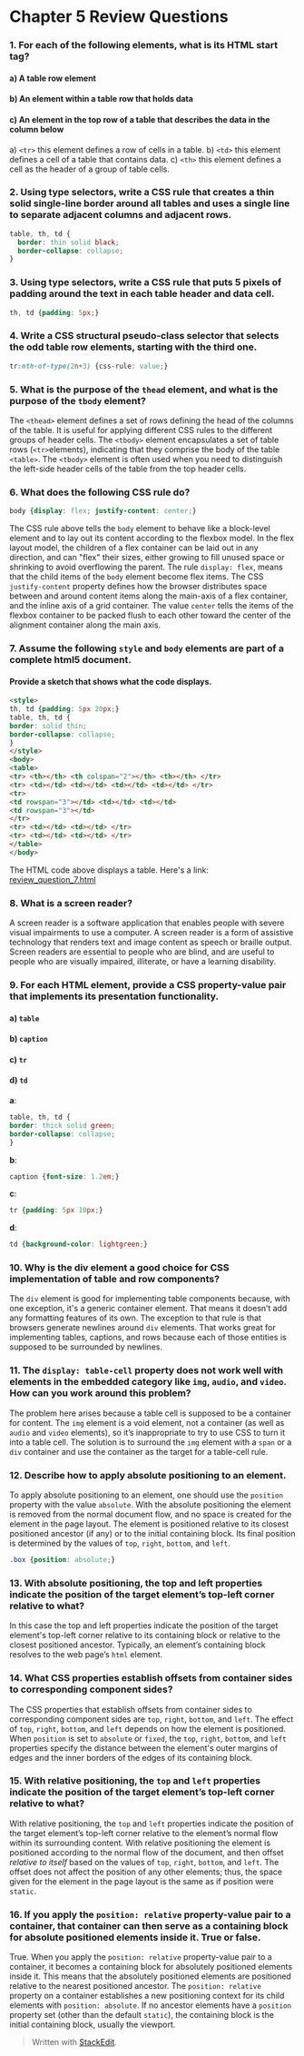 ﻿# Chapter 5 Review Questions

### 1. For each of the following elements, what is its HTML start tag?
#### a) A table row element
#### b) An element within a table row that holds data
#### c) An element in the top row of a table that describes the data in the column below

a) `<tr>` this element defines a row of cells in a table.
b) `<td>` this element defines a cell of a table that contains data.
c) `<th>` this element defines a cell as the header of a group of table cells.

### 2. Using type selectors, write a CSS rule that creates a thin solid single-line border around all tables and uses a single line to separate adjacent columns and adjacent rows.

```css
table, th, td {
  border: thin solid black;
  border-collapse: collapse;
}
```

### 3. Using type selectors, write a CSS rule that puts 5 pixels of padding around the text in each table header and data cell.

```css
th, td {padding: 5px;}
```

### 4. Write a CSS structural pseudo-class selector that selects the odd table row elements, starting with the third one.

```css
tr:nth-of-type(2n+3) {css-rule: value;}
```

### 5. What is the purpose of the `thead` element, and what is the purpose of the `tbody` element?

The `<thead>` element defines a set of rows defining the head of the columns of the table. It is useful for applying different CSS rules to the different groups of header cells.
The `<tbody>` element encapsulates a set of table rows (`<tr>`elements), indicating that they comprise the body of the table `<table>`. The `<tbody>` element is often used when you need to distinguish the left-side header cells of the table from the top header cells.

### 6. What does the following CSS rule do?

```css
body {display: flex; justify-content: center;}
```

The CSS rule above tells the `body` element to behave like a block-level element and to lay out its content according to the flexbox model. In the flex layout model, the children of a flex container can be laid out in any direction, and can "flex" their sizes, either growing to fill unused space or shrinking to avoid overflowing the parent. The rule `display: flex`, means that the child items of the `body` element become flex items. 
The CSS `justify-content` property defines how the browser distributes space between and around content items along the main-axis of a flex container, and the inline axis of a grid container. The value `center` tells the items of the flexbox container to be packed flush to each other toward the center of the alignment container along the main axis.

### 7. Assume the following `style` and `body` elements are part of a complete html5 document.

#### Provide a sketch that shows what the code displays.

```html
<style>
th, td {padding: 5px 20px;}
table, th, td {
border: solid thin; 
border-collapse: collapse;
}
</style>
<body>
<table>
<tr> <th></th> <th colspan="2"></th> <th></th> </tr>
<tr> <td></td> <td></td> <td></td> <td></td> </tr>
<tr>
<td rowspan="3"></td> <td></td> <td></td>
<td rowspan="3"></td>
</tr>
<tr> <td></td> <td></td> </tr>
<tr> <td></td> <td></td> </tr>
</table>
</body>
```

The HTML code above displays a table. 
Here's a link: [review_question_7.html](Code_Examples/review_question_7.html)

### 8. What is a screen reader?

A screen reader is a software application that enables people with severe visual impairments to use a computer. A screen reader is a form of assistive technology that renders text and image content as speech or braille output. Screen readers are essential to people who are blind, and are useful to people who are visually impaired, illiterate, or have a learning disability.

### 9. For each HTML element, provide a CSS property-value pair that implements its presentation functionality.

#### a) `table`
#### b) `caption`
#### c) `tr`
#### d) `td`

**a**:
 
```css
table, th, td {
border: thick solid green;
border-collapse: collapse;
}
```

**b**:

```css
caption {font-size: 1.2em;}
```

**c**:

```css
tr {padding: 5px 10px;}
```

**d**:

```css
td {background-color: lightgreen;}
```

### 10. Why is the div element a good choice for CSS implementation of table and row components?

The `div` element is good for implementing table components because, with one exception, it's a generic container element. That means it doesn’t add any formatting features of its own. The exception to that rule is that browsers generate newlines around `div` elements. That works great for implementing tables, captions, and rows because each of those entities is supposed to be surrounded by newlines.

### 11. The `display: table-cell` property does not work well with elements in the embedded category like `img`, `audio`, and `video`. How can you work around this problem?

The problem here arises because a table cell is supposed to be a container for content. The `img` element is a void element, not a container (as well as `audio` and `video` elements), so it’s inappropriate to try to use CSS to turn it into a table cell. The solution is to surround the `img` element with a `span` or a `div` container and use the container as the target for a table-cell rule.

### 12. Describe how to apply absolute positioning to an element.

To apply absolute positioning to an element, one should use the `position` property with the value `absolute`. With the absolute positioning the element is removed from the normal document flow, and no space is created for the element in the page layout. The element is positioned relative to its closest positioned ancestor (if any) or to the initial containing block. Its final position is determined by the values of `top`, `right`, `bottom`, and `left`.

```css
.box {position: absolute;}
```

### 13. With absolute positioning, the top and left properties indicate the position of the target element’s top-left corner relative to what?

In this case the top and left properties indicate the position of the target element's top-left corner relative to its containing block or relative to the closest positioned ancestor. Typically, an element’s containing block resolves to the web page’s `html` element.

### 14. What CSS properties establish offsets from container sides to corresponding component sides?

The CSS properties that establish offsets from container sides to corresponding component sides are `top`, `right`, `bottom`, and `left`. The effect of `top`, `right`, `bottom`, and `left` depends on how the element is positioned. When `position` is set to `absolute` or `fixed`, the `top`, `right`, `bottom`, and `left` properties specify the distance between the element's outer margins of edges and the inner borders of the edges of its containing block.

### 15. With relative positioning, the `top` and `left` properties indicate the position of the target element’s top-left corner relative to what?

With relative positioning, the `top` and `left` properties indicate the position of the target element’s top-left corner relative to the element’s normal flow within its surrounding content. With relative positioning the element is positioned according to the normal flow of the document, and then offset _relative to itself_ based on the values of `top`, `right`, `bottom`, and `left`. The offset does not affect the position of any other elements; thus, the space given for the element in the page layout is the same as if position were `static`.

### 16. If you apply the `position: relative` property-value pair to a container, that container can then serve as a containing block for absolute positioned elements inside it. True or false.

True. When you apply the `position: relative` property-value pair to a container, it becomes a containing block for absolutely positioned elements inside it. This means that the absolutely positioned elements are positioned relative to the nearest positioned ancestor. The `position: relative` property on a container establishes a new positioning context for its child elements with `position: absolute`. If no ancestor elements have a `position` property set (other than the default `static`), the containing block is the initial containing block, usually the viewport.

> Written with [StackEdit](https://stackedit.io/).
